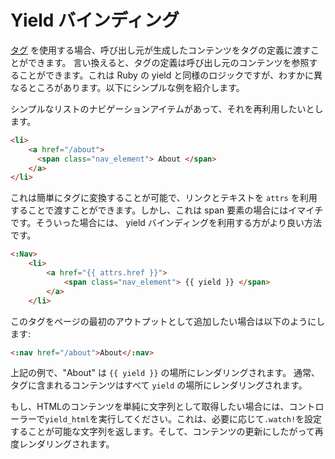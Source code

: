 # Yield バインディング

[タグ](#tags) を使用する場合、呼び出し元が生成したコンテンツをタグの定義に渡すことができます。
言い換えると、タグの定義は呼び出し元のコンテンツを参照することができます。これは Ruby の yield と同様のロジックですが、わすかに異なるところがあります。以下にシンプルな例を紹介します。

シンプルなリストのナビゲーションアイテムがあって、それを再利用したいとします。

```html
<li>
    <a href="/about">
      <span class="nav_element"> About </span>
    </a>
</li>
```

これは簡単にタグに変換することが可能で、リンクとテキストを ```attrs``` を利用することで渡すことができます。しかし、これは span 要素の場合にはイマイチです。そういった場合には、 yield バインディングを利用する方がより良い方法です。

```html
<:Nav>
    <li>
        <a href="{{ attrs.href }}">
            <span class="nav_element"> {{ yield }} </span>
        </a>
    </li>
```

このタグをページの最初のアウトプットとして追加したい場合は以下のようにします:

```html
<:nav href="/about">About</:nav>
```

上記の例で、"About" は ```{{ yield }}``` の場所にレンダリングされます。
通常、タグに含まれるコンテンツはすべて ```yield``` の場所にレンダリングされます。

もし、HTMLのコンテンツを単純に文字列として取得したい場合には、コントローラーで```yield_html```を実行してください。これは、必要に応じて```.watch!```を設定することが可能な文字列を返します。そして、コンテンツの更新にしたがって再度レンダリングされます。
